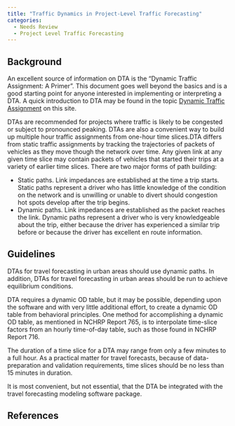 ```yaml
---
title: "Traffic Dynamics in Project-Level Traffic Forecasting"
categories:
  - Needs Review
  - Project Level Traffic Forecasting
---
```


Background
----------

An excellent source of information on DTA is the “Dynamic Traffic Assignment: A Primer”. This document goes well beyond the basics and is a good starting point for anyone interested in implementing or interpreting a DTA. A quick introduction to DTA may be found in the topic [Dynamic Traffic Assignment](Dynamic_Traffic_Assignment) on this site.

DTAs are recommended for projects where traffic is likely to be congested or subject to pronounced peaking. DTAs are also a convenient way to build up multiple hour traffic assignments from one-hour time slices.DTA differs from static traffic assignments by tracking the trajectories of packets of vehicles as they move though the network over time. Any given link at any given time slice may contain packets of vehicles that started their trips at a variety of earlier time slices. There are two major forms of path building:

-   Static paths. Link impedances are established at the time a trip starts. Static paths represent a driver who has little knowledge of the condition on the network and is unwilling or unable to divert should congestion hot spots develop after the trip begins.
-   Dynamic paths. Link impedances are established as the packet reaches the link. Dynamic paths represent a driver who is very knowledgeable about the trip, either because the driver has experienced a similar trip before or because the driver has excellent en route information.

Guidelines
----------

DTAs for travel forecasting in urban areas should use dynamic paths. In addition, DTAs for travel forecasting in urban areas should be run to achieve equilibrium conditions.

DTA requires a dynamic OD table, but it may be possible, depending upon the software and with very little additional effort, to create a dynamic OD table from behavioral principles. One method for accomplishing a dynamic OD table, as mentioned in NCHRP Report 765, is to interpolate time-slice factors from an hourly time-of-day table, such as those found in NCHRP Report 716.

The duration of a time slice for a DTA may range from only a few minutes to a full hour. As a practical matter for travel forecasts, because of data-preparation and validation requirements, time slices should be no less than 15 minutes in duration.

It is most convenient, but not essential, that the DTA be integrated with the travel forecasting modeling software package.

References
----------
